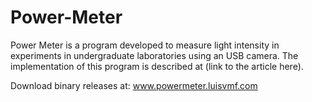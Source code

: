 # Power-Meter
Power Meter is a program developed to measure light intensity in experiments in undergraduate laboratories using an USB camera. The implementation of this program is described at (link to the article here).

Download binary releases at:
<a href="http://powermeter.luisvmf.com" target="_blank">www.powermeter.luisvmf.com</a>
